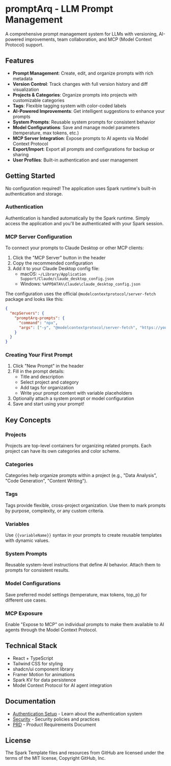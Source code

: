 # promptArq - LLM Prompt Management

A comprehensive prompt management system for LLMs with versioning, AI-powered improvements, team collaboration, and MCP (Model Context Protocol) support.

## Features

- **Prompt Management**: Create, edit, and organize prompts with rich metadata
- **Version Control**: Track changes with full version history and diff visualization
- **Projects & Categories**: Organize prompts into projects with customizable categories
- **Tags**: Flexible tagging system with color-coded labels
- **AI-Powered Improvements**: Get intelligent suggestions to enhance your prompts
- **System Prompts**: Reusable system prompts for consistent behavior
- **Model Configurations**: Save and manage model parameters (temperature, max tokens, etc.)
- **MCP Server Integration**: Expose prompts to AI agents via Model Context Protocol
- **Export/Import**: Export all prompts and configurations for backup or sharing
- **User Profiles**: Built-in authentication and user management

## Getting Started

No configuration required! The application uses Spark runtime's built-in authentication and storage.

### Authentication

Authentication is handled automatically by the Spark runtime. Simply access the application and you'll be authenticated with your Spark session.

### MCP Server Configuration

To connect your prompts to Claude Desktop or other MCP clients:

1. Click the "MCP Server" button in the header
2. Copy the recommended configuration
3. Add it to your Claude Desktop config file:
   - macOS: `~/Library/Application Support/Claude/claude_desktop_config.json`
   - Windows: `%APPDATA%\Claude\claude_desktop_config.json`

The configuration uses the official `@modelcontextprotocol/server-fetch` package and looks like this:

```json
{
  "mcpServers": {
    "promptArq-prompts": {
      "command": "npx",
      "args": ["-y", "@modelcontextprotocol/server-fetch", "https://your-app-url/api/mcp"]
    }
  }
}
```

### Creating Your First Prompt

1. Click "New Prompt" in the header
2. Fill in the prompt details:
   - Title and description
   - Select project and category
   - Add tags for organization
   - Write your prompt content with variable placeholders
3. Optionally attach a system prompt or model configuration
4. Save and start using your prompt!

## Key Concepts

### Projects
Projects are top-level containers for organizing related prompts. Each project can have its own categories and color scheme.

### Categories
Categories help organize prompts within a project (e.g., "Data Analysis", "Code Generation", "Content Writing").

### Tags
Tags provide flexible, cross-project organization. Use them to mark prompts by purpose, complexity, or any custom criteria.

### Variables
Use `{{variableName}}` syntax in your prompts to create reusable templates with dynamic values.

### System Prompts
Reusable system-level instructions that define AI behavior. Attach them to prompts for consistent results.

### Model Configurations
Save preferred model settings (temperature, max tokens, top_p) for different use cases.

### MCP Exposure
Enable "Expose to MCP" on individual prompts to make them available to AI agents through the Model Context Protocol.

## Technical Stack

- React + TypeScript
- Tailwind CSS for styling
- shadcn/ui component library
- Framer Motion for animations
- Spark KV for data persistence
- Model Context Protocol for AI agent integration

## Documentation

- [Authentication Setup](./OAUTH_SETUP.md) - Learn about the authentication system
- [Security](./SECURITY.md) - Security policies and practices
- [PRD](./PRD.md) - Product Requirements Document

## License

The Spark Template files and resources from GitHub are licensed under the terms of the MIT license, Copyright GitHub, Inc.
